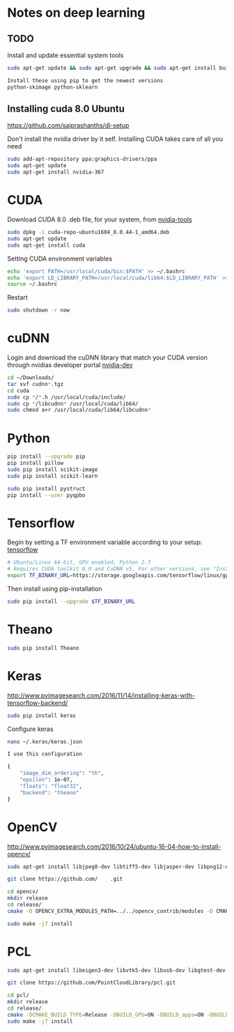 # Notes on deep learning #


## TODO ##

Install and update essential system tools
```bash
sudo apt-get update && sudo apt-get upgrade && sudo apt-get install build-essential cmake g++ gfortran git pkg-config software-properties-common wget python-dev python-pip python-numpy python-scipy python-nose python-h5py python-matplotlib python-pandas python-sympy python-pygments python-sphinx python-setuptools python-cvxopt libatlas-dev

Install these using pip to get the newest versions
python-skimage python-sklearn
```

## Installing cuda 8.0 Ubuntu ##

https://github.com/saiprashanths/dl-setup

Don't install the nvidia driver by it self. Installing CUDA takes care of all you need
```bash
sudo add-apt-repository ppa:graphics-drivers/ppa
sudo apt-get update
sudo apt-get install nvidia-367
```

# CUDA
Download CUDA 8.0 .deb file, for your system, from [nvidia-tools](https://developer.nvidia.com/cuda-toolkit)
```bash
sudo dpkg -i cuda-repo-ubuntu1604_8.0.44-1_amd64.deb
sudo apt-get update
sudo apt-get install cuda
```
Setting CUDA environment variables
```bash
echo 'export PATH=/usr/local/cuda/bin:$PATH' >> ~/.bashrc
echo 'export LD_LIBRARY_PATH=/usr/local/cuda/lib64:$LD_LIBRARY_PATH' >> ~/.bashrc
source ~/.bashrc
```
Restart
```bash
sudo shutdown -r now
```

# cuDNN
Login and download the cuDNN library that match your CUDA version through nvidias developer portal [nvidia-dev](https://developer.nvidia.com/cudnn)
```bash
cd ~/Downloads/
tar xvf cudnn*.tgz
cd cuda
sudo cp */*.h /usr/local/cuda/include/
sudo cp */libcudnn* /usr/local/cuda/lib64/
sudo chmod a+r /usr/local/cuda/lib64/libcudnn*
```


# Python
```bash
pip install --upgrade pip
pip install pillow
sudo pip install scikit-image
sudo pip install scikit-learn

sudo pip install pystruct
pip install --user pyqpbo
```


# Tensorflow
Begin by setting a TF environment variable according to your setup: [tensorflow](https://www.tensorflow.org/versions/r0.12/get_started/os_setup.html#pip-installation)
```bash
# Ubuntu/Linux 64-bit, GPU enabled, Python 2.7
# Requires CUDA toolkit 8.0 and CuDNN v5. For other versions, see "Installing from sources" below.
export TF_BINARY_URL=https://storage.googleapis.com/tensorflow/linux/gpu/tensorflow_gpu-0.12.0rc0-cp27-none-linux_x86_64.whl
```

Then install using pip-installation
```bash
sudo pip install --upgrade $TF_BINARY_URL
```
# Theano
```bash
sudo pip install Theano
```

# Keras
http://www.pyimagesearch.com/2016/11/14/installing-keras-with-tensorflow-backend/
```bash
sudo pip install keras
```

Configure keras
```bash
nano ~/.keras/keras.json

I use this configuration

{
    "image_dim_ordering": "th", 
    "epsilon": 1e-07, 
    "floatx": "float32", 
    "backend": "theano"
}


```

# OpenCV
http://www.pyimagesearch.com/2016/10/24/ubuntu-16-04-how-to-install-opencv/
```bash
sudo apt-get install libjpeg8-dev libtiff5-dev libjasper-dev libpng12-dev libavcodec-dev libavformat-dev libswscale-dev libv4l-dev libxvidcore-dev libx264-dev libgtk-3-dev libatlas-base-dev gfortran python2.7-dev python3.5-dev

git clone https://github.com/    .git

cd opencv/
mkdir release
cd release/
cmake -D OPENCV_EXTRA_MODULES_PATH=../../opencv_contrib/modules -D CMAKE_BUILD_TYPE=RELEASE -D CMAKE_INSTALL_PREFIX=/usr/local ..

sudo make -j7 install
```

# PCL

```bash
sudo apt-get install libeigen3-dev libvtk5-dev libusb-dev libgtest-dev git-core freeglut3-dev pkg-config libxmu-dev libxi-dev libusb-1.0-0-dev graphviz mono-complete qt-sdk cmake-gui mpi-default-dev openmpi-bin openmpi-common libflann-dev libboost-all-dev

git clone https://github.com/PointCloudLibrary/pcl.git

cd pcl/
mkdir release
cd release/
cmake -DCMAKE_BUILD_TYPE=Release -DBUILD_GPU=ON -DBUILD_apps=ON -DBUILD_examples=ON ..
sudo make -j7 install
```
